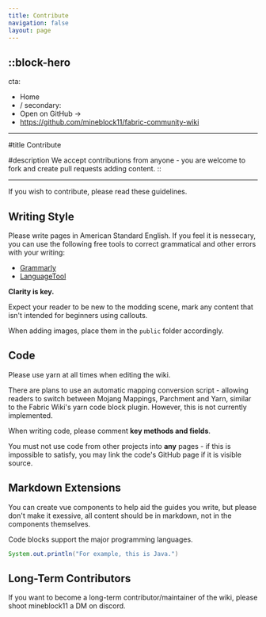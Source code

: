 ```yaml
---
title: Contribute
navigation: false
layout: page
---
```


::block-hero
---
cta:
  - Home
  - /
secondary:
  - Open on GitHub →
  - https://github.com/mineblock11/fabric-community-wiki
---

#title
Contribute

#description
We accept contributions from anyone - you are welcome to fork and create pull requests adding content.
::

<hr />

If you wish to contribute, please read these guidelines.

## Writing Style

Please write pages in American Standard English. If you feel it is nessecary, you can use the following free tools to correct grammatical and other errors with your writing:

- [Grammarly](https://www.grammarly.com/)
- [LanguageTool](https://languagetool.org/)

<div class="callout callout--info">
    <p><strong>Clarity is key.</strong></p>
    <p>Expect your reader to be new to the modding scene, mark any content that isn't intended for beginners using callouts.</p>
</div>

When adding images, place them in the `public` folder accordingly.

## Code

Please use yarn at all times when editing the wiki.

There are plans to use an automatic mapping conversion script - allowing readers to switch between Mojang Mappings, Parchment and Yarn, similar to the Fabric Wiki's yarn code block plugin. However, this is not currently implemented.

When writing code, please comment **key methods and fields**.

You must not use code from other projects into **any** pages - if this is impossible to satisfy, you may link the code's GitHub page if it is visible source.

## Markdown Extensions

You can create vue components to help aid the guides you write, but please don't make it exessive, all content should be in markdown, not in the components themselves.

Code blocks support the major programming languages.

```java
System.out.println("For example, this is Java.")
```

## Long-Term Contributors

If you want to become a long-term contributor/maintainer of the wiki, please shoot mineblock11 a DM on discord.
